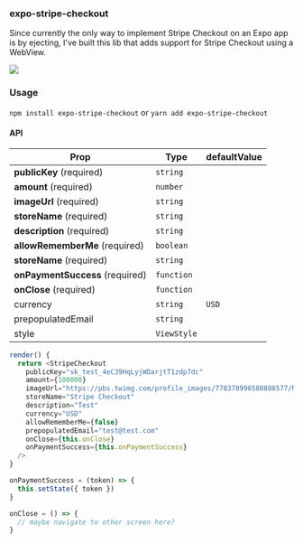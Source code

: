 ### expo-stripe-checkout

Since currently the only way to implement Stripe Checkout on an Expo app is by ejecting, I've built this lib that adds support for Stripe Checkout using a WebView.

![](expo-stripe-checkout.gif)

### Usage

`npm install expo-stripe-checkout`
or
`yarn add expo-stripe-checkout`

#### API

| Prop                                                                       | Type       | defaultValue          |
| -------------------------------------------------------------------------- | ---------- | --------------------- |
| **publicKey** (required)                                                   | `string`   |                       |
| **amount** (required)                                                      | `number`   |                       |
| **imageUrl** (required)                                                    | `string`   |                       |
| **storeName** (required)                                                   | `string`   |                       |
| **description** (required)                                                 | `string`   |                       |
| **allowRememberMe** (required)                                             | `boolean`  |                       |
| **storeName** (required)                                                   | `string`   |                       |
| **onPaymentSuccess** (required)                                            | `function` |                       |
| **onClose** (required)                                                     | `function` |                       |
| currency                                                                   | `string`   | `USD`                 |
| prepopulatedEmail                                                          | `string`   |                       |
| style                                                                      | `ViewStyle`|                       |

```js
render() {
  return <StripeCheckout
    publicKey="sk_test_4eC39HqLyjWDarjtT1zdp7dc"
    amount={100000}
    imageUrl="https://pbs.twimg.com/profile_images/778378996580888577/MFKh-pNn_400x400.jpg"
    storeName="Stripe Checkout"
    description="Test"
    currency="USD"
    allowRememberMe={false}
    prepopulatedEmail="test@test.com"
    onClose={this.onClose}
    onPaymentSuccess={this.onPaymentSuccess}
  />
}

onPaymentSuccess = (token) => {
  this.setState({ token })
}

onClose = () => {
  // maybe navigate to other screen here?
}
